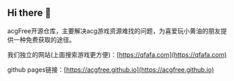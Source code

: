 ## Hi there 👋

<!--
**acgfree/acgfree** is a ✨ _special_ ✨ repository because its `README.md` (this file) appears on your GitHub profile.

Here are some ideas to get you started:

- 🔭 I’m currently working on ...
- 🌱 I’m currently learning ...
- 👯 I’m looking to collaborate on ...
- 🤔 I’m looking for help with ...
- 💬 Ask me about ...
- 📫 How to reach me: ...
- 😄 Pronouns: ...
- ⚡ Fun fact: ...
-->

acgFree开源仓库，主要解决acg游戏资源难找的问题，为喜爱玩小黄油的朋友提供一种免费获取的途径。

我们独立的网站(上面搜索游戏更方便)：[https://qfafa.com](https://qfafa.com)

github pages链接：[https://acgfree.github.io](https://acgfree.github.io)
